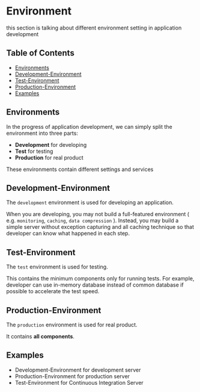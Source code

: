 # Environment

this section is talking about different environment setting in application development

## Table of Contents
- [Environments](#environments)
- [Development-Environment](#development-environment)
- [Test-Environment](#test-environment)
- [Production-Environment](#production-environment)
- [Examples](#examples)

## Environments
In the progress of application development, we can simply split the environment into three parts:

- **Development** for developing
- **Test** for testing
- **Production** for real product

These environments contain different settings and services

## Development-Environment
The `development` environment is used for developing an application.

When you are developing, you may not build a full-featured environment ( e.g. `monitoring`, `caching`, `data compression` ).
Instead, you may build a simple server without exception capturing and all caching technique so that developer can know what happened in each step.

## Test-Environment
The `test` environment is used for testing.

This contains the minimum components only for running tests. For example, developer can use in-memory database instead of common database if possible to accelerate the test speed.

## Production-Environment
The `production` environment is used for real product.

It contains **all components**.

## Examples
- Development-Environment for development server
- Production-Environment  for production server
- Test-Environment for Continuous Integration Server
